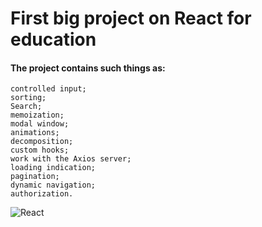 # First big project on React for education

#### The project contains such things as:
```
controlled input;
sorting;
Search;
memoization;
modal window;
animations;
decomposition;
custom hooks;
work with the Axios server;
loading indication;
pagination;
dynamic navigation;
authorization.
```
![React](https://upload.wikimedia.org/wikipedia/commons/thumb/a/a7/React-icon.svg/2300px-React-icon.svg.png)